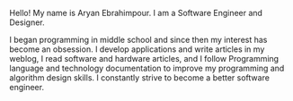 Hello! My name is Aryan Ebrahimpour. I am a Software Engineer and Designer.

I began programming in middle school and since then my interest has become an obsession. I develop applications and write articles in my weblog, I read software and hardware articles, and I follow Programming language and technology documentation to improve my programming and algorithm design skills. I constantly strive to become a better software engineer.
